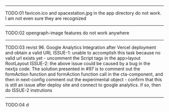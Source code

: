 _____
TODO:01     favicon.ico and spacestation.jpg in the app directory do not work.  I am not even sure they are recognized


_____
TODO:02     opengraph-image features do not work anywhere


_____
TODO:03     revist 96. Google Analytics Integration after Vercel deployment and obtain a valid URL
ISSUE-1:      unable to accomplish this task because no valid url exists yet
            -
            uncomment the Script tags in the app>layout RootLayout
ISSUE-2:    the above issue could be caused by a bug in the nextjs code.  The solution presented in #97 is to comment out the formAction function and formAction function call in the cta-component, and then in next-config comment out the experimental object
            -
            confirm that this is still an issue after deploy site and connect to google analytics.  if so, then do ISSUE-2 instrutions


_____
TODO:04     d